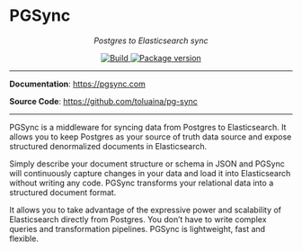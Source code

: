 # PGSync

<p align="center">
    <em>Postgres to Elasticsearch sync</em>
</p>
<p align="center">
<a href="https://github.com/toluaina/pg-sync/actions" target="_blank">
    <img src="https://github.com/toluaina/pg-sync/workflows/build/badge.svg" alt="Build">
</a>
</a>
<a href="https://badge.fury.io/py/pgsync" target="_blank">
    <img src="https://badge.fury.io/py/pgsync.svg" alt="Package version">
</a>
</p>


---

**Documentation**: <a href="https://pgsync.com" target="_blank">https://pgsync.com</a>

**Source Code**: <a href="https://github.com/toluaina/pg-sync" target="_blank">https://github.com/toluaina/pg-sync</a>

---


PGSync is a middleware for syncing data from Postgres to Elasticsearch. 
It allows you to keep Postgres as your source of truth data source and expose 
structured denormalized documents in Elasticsearch.

Simply describe your document structure or schema in JSON and PGSync will 
continuously capture changes in your data and load it into Elasticsearch without 
writing any code. PGSync transforms your relational data into a structured 
document format.

It allows you to take advantage of the expressive power and scalability of 
Elasticsearch directly from Postgres. You don’t have to write complex queries 
and transformation pipelines. PGSync is lightweight, fast and flexible.

